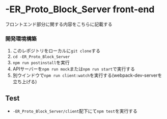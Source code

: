 # -ER_Proto_Block_Server front-end

フロントエンド部分に関する内容をこちらに記載する

### 開発環境構築

1. このレポジトリをローカルに`git clone`する
2. `cd -ER_Proto_Block_Server`
3. `npm run postinstall`を実行
4. APIサーバーを`npm run mock`または`npm run start`で実行する
5. 別ウインドウで`npm run client:watch`を実行する(webpack-dev-serverを立ち上げる)

## Test

- `-ER_Proto_Block_Server/client`配下にて`npm test`を実行する

